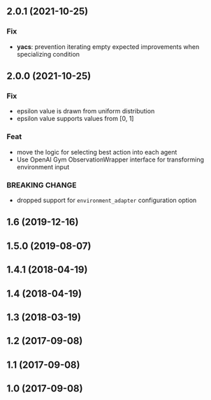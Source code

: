 ## 2.0.1 (2021-10-25)

### Fix

- **yacs**: prevention iterating empty expected improvements when specializing condition

## 2.0.0 (2021-10-25)

### Fix

- epsilon value is drawn from uniform distribution
- epsilon value supports values from [0, 1]

### Feat

- move the logic for selecting best action into each agent
- Use OpenAI Gym ObservationWrapper interface for transforming environment input

### BREAKING CHANGE

- dropped support for `environment_adapter` configuration option

## 1.6 (2019-12-16)

## 1.5.0 (2019-08-07)

## 1.4.1 (2018-04-19)

## 1.4 (2018-04-19)

## 1.3 (2018-03-19)

## 1.2 (2017-09-08)

## 1.1 (2017-09-08)

## 1.0 (2017-09-08)
